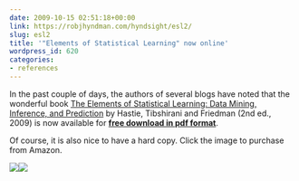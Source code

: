 ```yaml
---
date: 2009-10-15 02:51:18+00:00
link: https://robjhyndman.com/hyndsight/esl2/
slug: esl2
title: '"Elements of Statistical Learning" now online'
wordpress_id: 620
categories:
- references
---
```


In the past couple of days, the authors of several blogs have noted that the wonderful book [The Elements of Statistical Learning: Data Mining, Inference, and Prediction](https://web.stanford.edu/~hastie/ElemStatLearn/) by Hastie, Tibshirani and Friedman (2nd ed., 2009) is now available for **[free download in pdf format](https://web.stanford.edu/~hastie/ElemStatLearn/download.html)**.

Of course, it is also nice to have a hard copy. Click the image to purchase from Amazon.

[![](https://robjhyndman.com/pics/esl2.jpg)](http://www.amazon.com/gp/product/0387848576?ie=UTF8&tag=prorobjhyn-20&linkCode=as2&camp=1789&creative=9325&creativeASIN=0387848576)![](http://www.assoc-amazon.com/e/ir?t=prorobjhyn-20&l=as2&o=1&a=0387848576)



